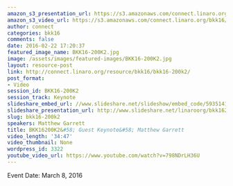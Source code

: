 ```yaml
---
amazon_s3_presentation_url: https://s3.amazonaws.com/connect.linaro.org/bkk16/Presentations/Tuesday/BKK16-200K2.pdf
amazon_s3_video_url: https://s3.amazonaws.com/connect.linaro.org/bkk16/Videos/Tuesday/BKK16-200K2%20Garrett%20Keynote.mp4
author: connect
categories: bkk16
comments: false
date: 2016-02-22 17:20:37
featured_image_name: BKK16-200K2.jpg
image: /assets/images/featured-images/BKK16-200K2.jpg
layout: resource-post
link: http://connect.linaro.org/resource/bkk16/bkk16-200k2/
post_format:
- Video
session_id: BKK16-200K2
session_track: Keynote
slideshare_embed_url: //www.slideshare.net/slideshow/embed_code/59351418
slideshare_presentation_url: http://www.slideshare.net/linaroorg/bkk16200k2-standards-and-security
slug: bkk16-200k2
speakers: Matthew Garrett
title: BKK16200K2&#58; Guest Keynote&#58; Matthew Garrett
video_length: '34:47'
video_thumbnail: None
wordpress_id: 3322
youtube_video_url: https://www.youtube.com/watch?v=798NDrLH36U
---
```


Event Date: March 8, 2016
